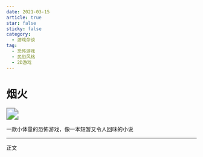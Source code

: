 ```yaml
---
date: 2021-03-15
article: true
star: false
sticky: false
category:
  - 游戏杂谈
tag:
  - 恐怖游戏
  - 民俗风格
  - 2D游戏
---
```

# 烟火
<img src="https://public-1308755698.cos.ap-chongqing.myqcloud.com//img/firework.jpg" style="zoom:200%;" />

一款小体量的恐怖游戏，像一本短暂又令人回味的小说
<!-- more -->
---
正文
